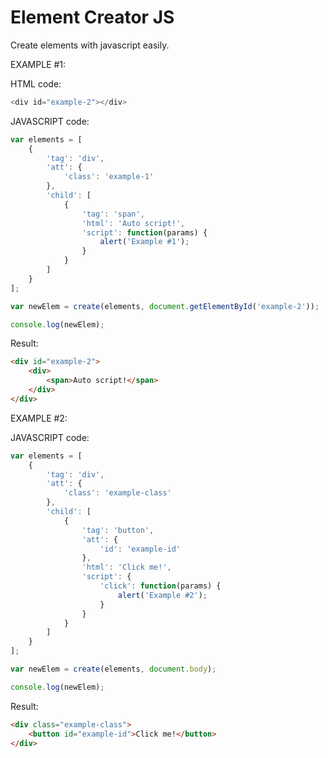 # Element Creator JS
Create elements with javascript easily.



EXAMPLE #1:

HTML code:
```javascript
<div id="example-2"></div>
```

JAVASCRIPT code:
```javascript
var elements = [
	{
		'tag': 'div',
		'att': {
			'class': 'example-1'
		},
		'child': [
			{
				'tag': 'span',
				'html': 'Auto script!',
				'script': function(params) {
					alert('Example #1');
				}
			}
		]
	}
];

var newElem = create(elements, document.getElementById('example-2'));

console.log(newElem);
```

Result:
```html
<div id="example-2">
	<div>
		<span>Auto script!</span>
	</div>
</div>
```



EXAMPLE #2:

JAVASCRIPT code:
```javascript
var elements = [
	{
		'tag': 'div',
		'att': {
			'class': 'example-class'
		},
		'child': [
			{
				'tag': 'button',
				'att': {
					'id': 'example-id'
				},
				'html': 'Click me!',
				'script': {
					'click': function(params) {
						alert('Example #2');
					}
				}
			}
		]
	}
];

var newElem = create(elements, document.body);

console.log(newElem);
```

Result:
```html
<div class="example-class">
	<button id="example-id">Click me!</button>
</div>
```
